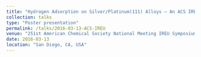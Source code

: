 ```yaml
---
title: "Hydrogen Adsorption on Silver/Platinum(111) Alloys – An ACS IREU Project in Germany"
collection: talks
type: "Poster presentation"
permalink: /talks/2016-03-13-ACS-IREU
venue: "251st American Chemical Society National Meeting IREU Symposium"
date: 2016-03-13
location: "San Diego, CA, USA"
---
```

